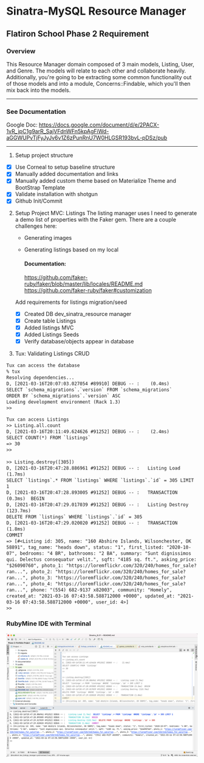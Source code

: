 # Sinatra-MySQL Resource Manager

## Flatiron School Phase 2 Requirement

### Overview

This Resource Manager domain composed of 3 main models, Listing, User, and Genre. The models will relate to each other
and collaborate heavily. Additionally, you're going to be extracting some common functionality out of those models and
into a module, Concerns::Findable, which you'll then mix back into the models.
*****

### See Documentation

Google
Doc: https://docs.google.com/document/d/e/2PACX-1vR_jpC1g9arR_SajVFdnWFn5kpAgFiWd-aGGWUPvTjFyJyJv6v1Z6zPunRnU7W0HLGSR193bvL-pDSz/pub
*****

1. Setup project structure

- [x] Use Corneal to setup baseline structure
- [x] Manually added documentation and links
- [x] Manually added custom theme based on Materialize Theme and BootStrap Template
- [x] Validate installation with shotgun
- [x] Github Init/Commit

2. Setup Project MVC: Listings The listing manager uses I need to generate a demo list of properties with the Faker gem.
   There are a couple challenges here:
    - Generating images
    - Generating listings based on my local

      #### Documentation:
      https://github.com/faker-ruby/faker/blob/master/lib/locales/README.md
      https://github.com/faker-ruby/faker#customization
      

    Add requirements for listings migration/seed
    - [x] Created DB dev_sinatra_resource manager
    - [x] Create table Listings
    - [x] Added listings MVC
    - [x] Added Listings Seeds
    - [x] Verify database/objects appear in database

3. Tux: Validating Listings CRUD
```
Tux can access the database
% tux
Resolving dependencies...
D, [2021-03-16T20:07:03.027054 #89910] DEBUG -- :    (0.4ms)  
SELECT `schema_migrations`.`version` FROM `schema_migrations` 
ORDER BY `schema_migrations`.`version` ASC
Loading development environment (Rack 1.3)
>> 
```

```
Tux can access Listings
>> Listing.all.count
D, [2021-03-16T20:11:49.624626 #91252] DEBUG -- :    (2.4ms)  
SELECT COUNT(*) FROM `listings`
=> 30
>> 

>> Listing.destroy([305])
D, [2021-03-16T20:47:28.886961 #91252] DEBUG -- :   Listing Load (1.7ms)  
SELECT `listings`.* FROM `listings` WHERE `listings`.`id` = 305 LIMIT 1
D, [2021-03-16T20:47:28.893005 #91252] DEBUG -- :   TRANSACTION (0.3ms)  BEGIN
D, [2021-03-16T20:47:29.017039 #91252] DEBUG -- :   Listing Destroy (123.7ms)  
DELETE FROM `listings` WHERE `listings`.`id` = 305
D, [2021-03-16T20:47:29.020020 #91252] DEBUG -- :   TRANSACTION (1.8ms)  
COMMIT
=> [#<Listing id: 305, name: "160 Abshire Islands, Wilsonchester, OK 58891", tag_name: "heads down", status: "1", first_listed: "2020-10-07", bedrooms: "4 BR", bathrooms: "2 BA", summary: "Sunt dignissimos qui. Delectus consequatur velit.", sqft: "4185 sq. ft.", asking_price: "$26090760", photo_1: "https://loremflickr.com/320/240/homes_for_sale?ran...", photo_2: "https://loremflickr.com/320/240/homes_for_sale?ran...", photo_3: "https://loremflickr.com/320/240/homes_for_sale?ran...", photo_4: "https://loremflickr.com/320/240/homes_for_sale?ran...", phone: "(554) 682-9137 x82003", community: "Homely", created_at: "2021-03-16 07:43:58.588712000 +0000", updated_at: "2021-03-16 07:43:58.588712000 +0000", user_id: 4>]
>> 
```
### RubyMine IDE with Terminal
![alt text](public/images/2021-03-16_20-49-35.png)


